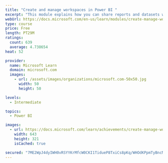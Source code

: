 ```yaml
---
title: "Create and manage workspaces in Power BI "
excerpt: "This module explains how you can share reports and datasets with your users and how to create a deployment strategy that makes sense for you and your organization. Furthermore, you will learn about data lineage in Microsoft Power BI."
webUrl: https://docs.microsoft.com/en-us/learn/modules/create-manage-workspaces-power-bi/
type: course
price: Free
length: PT29M
ratings:
  count: 639
  average: 4.738654
heat: 52

provider:
  name: Microsoft Learn
  domain: microsoft.com
  images:
    - url: /assets/images/organizations/microsoft.com-50x50.jpg
      width: 50
      height: 50

levels:
  - Intermediate

topics:
  - Power BI

images:
  - url: https://docs.microsoft.com/learn/achievements/create-manage-workspaces-power-bi-social.png
    width: 643
    height: 321
    isCached: true

secured: "7ME2WpJ4dyIWH0vRSYYKrMfcW0CKI1TidueP8TxiCs8pKq/WHOdKPpmTyBncM6br1fm/27ekX03T+7XDMuKTes/dCwwgIbo2bdo0gmvSO4whtDYSV1suGNm7dlKSzsvEEtJg0avDS2kd8DCgzLkj17q2XwjAQgmlCn3EQyF6xjqH3l+vlGnE2+RKjSmW0TUDm5w+IrJt/cWVr10xS7Z7jlU3hs+f0jjNE6u9vGwNhOMLn9LJ1ZqQ/kL4Leq47+DLwTtFz/6jOq8q3+fDRgcB2tWuI9LbOEsUbFEIMYCwWgDYBpb6hPE2jlWXezaQrwwRK0UcIIC6b1KSk+QXkbgBVfCD/MDUcV13999oiISQIxOdcuPu4UXkpnGBTRBNAO2sn0wEeGifS1n4ByYM+2+kG+glOyb425G2l2102mUXgw0=;xotBKIW3nuMfgWkCSN045w=="
---
```


